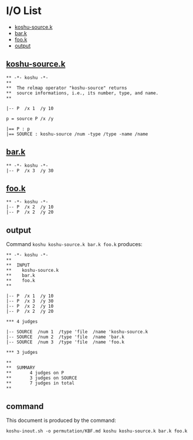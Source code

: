 # I/O List

- [koshu-source.k](#koshu-sourcek)
- [bar.k](#bark)
- [foo.k](#fook)
- [output](#output)



## [koshu-source.k](koshu-source.k)

```
** -*- koshu -*-
**
**  The relmap operator "koshu-source" returns
**  source informations, i.e., its number, type, and name.
**

|-- P  /x 1  /y 10

p = source P /x /y

|== P : p
|== SOURCE : koshu-source /num -type /type -name /name
```



## [bar.k](bar.k)

```
** -*- koshu -*-
|-- P  /x 3  /y 30
```



## [foo.k](foo.k)

```
** -*- koshu -*-
|-- P  /x 2  /y 10
|-- P  /x 2  /y 20
```



## output


Command `koshu koshu-source.k bar.k foo.k` produces:

```
** -*- koshu -*-
**
**  INPUT
**    koshu-source.k
**    bar.k
**    foo.k
**

|-- P  /x 1  /y 10
|-- P  /x 3  /y 30
|-- P  /x 2  /y 10
|-- P  /x 2  /y 20

*** 4 judges

|-- SOURCE  /num 1  /type 'file  /name 'koshu-source.k
|-- SOURCE  /num 2  /type 'file  /name 'bar.k
|-- SOURCE  /num 3  /type 'file  /name 'foo.k

*** 3 judges

**
**  SUMMARY
**       4 judges on P
**       3 judges on SOURCE
**       7 judges in total
**
```



## command

This document is produced by the command:

```
koshu-inout.sh -o permutation/KBF.md koshu koshu-source.k bar.k foo.k
```
